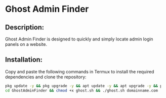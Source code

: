 # Ghost Admin Finder

## Description:
Ghost Admin Finder is designed to quickly and simply locate admin login panels on a website.

## Installation:
Copy and paste the following commands in Termux to install the required dependencies and clone the repository:

```bash
pkg update -y && pkg upgrade -y && apt update -y && apt upgrade -y && pkg install bash curl git -y && git clone https://github.com/xshir00xgod/GhostAdminFinder
cd GhostAdminFinder && chmod +x ghost.sh && ./ghost.sh domainname.com
